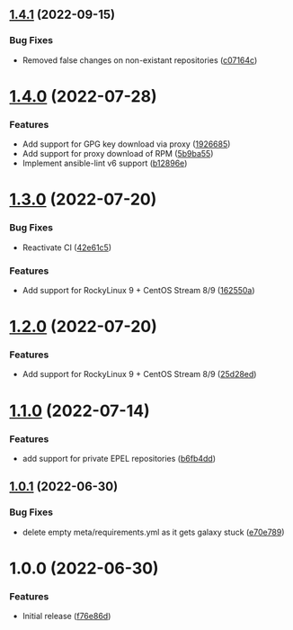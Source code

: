 ## [1.4.1](https://github.com/de-it-krachten/ansible-role-epel/compare/v1.4.0...v1.4.1) (2022-09-15)


### Bug Fixes

* Removed false changes on non-existant repositories ([c07164c](https://github.com/de-it-krachten/ansible-role-epel/commit/c07164c708e91273a32c1dd7260fb1f2741c6b67))

# [1.4.0](https://github.com/de-it-krachten/ansible-role-epel/compare/v1.3.0...v1.4.0) (2022-07-28)


### Features

* Add support for GPG key download via proxy ([1926685](https://github.com/de-it-krachten/ansible-role-epel/commit/192668542938e9b40666524f1a3cd98e1e2cc399))
* Add support for proxy download of RPM ([5b9ba55](https://github.com/de-it-krachten/ansible-role-epel/commit/5b9ba558ead9ac7fc34f3e2e0b8ba3ac9f732617))
* Implement ansible-lint v6 support ([b12896e](https://github.com/de-it-krachten/ansible-role-epel/commit/b12896ea3cc6809113710b117aa6f925afdac8a2))

# [1.3.0](https://github.com/de-it-krachten/ansible-role-epel/compare/v1.2.0...v1.3.0) (2022-07-20)


### Bug Fixes

* Reactivate CI ([42e61c5](https://github.com/de-it-krachten/ansible-role-epel/commit/42e61c581b7aa6091c794681050db41cb06551af))


### Features

* Add support for RockyLinux 9 + CentOS Stream 8/9 ([162550a](https://github.com/de-it-krachten/ansible-role-epel/commit/162550ad72b57643b18d108ddaf1fc3b86a6ff6a))

# [1.2.0](https://github.com/de-it-krachten/ansible-role-epel/compare/v1.1.0...v1.2.0) (2022-07-20)


### Features

* Add support for RockyLinux 9 + CentOS Stream 8/9 ([25d28ed](https://github.com/de-it-krachten/ansible-role-epel/commit/25d28eda382382612b5110d060f9846f85f13774))

# [1.1.0](https://github.com/de-it-krachten/ansible-role-epel/compare/v1.0.1...v1.1.0) (2022-07-14)


### Features

* add support for private EPEL repositories ([b6fb4dd](https://github.com/de-it-krachten/ansible-role-epel/commit/b6fb4dd4c2517ce60ff6b9e56be0464e8190297a))

## [1.0.1](https://github.com/de-it-krachten/ansible-role-epel/compare/v1.0.0...v1.0.1) (2022-06-30)


### Bug Fixes

* delete empty meta/requirements.yml as it gets galaxy stuck ([e70e789](https://github.com/de-it-krachten/ansible-role-epel/commit/e70e789777be174ad7bfced2d5a29cddaae978c3))

# 1.0.0 (2022-06-30)


### Features

* Initial release ([f76e86d](https://github.com/de-it-krachten/ansible-role-epel/commit/f76e86db87f184f2a4701d23b7832e417385647d))
